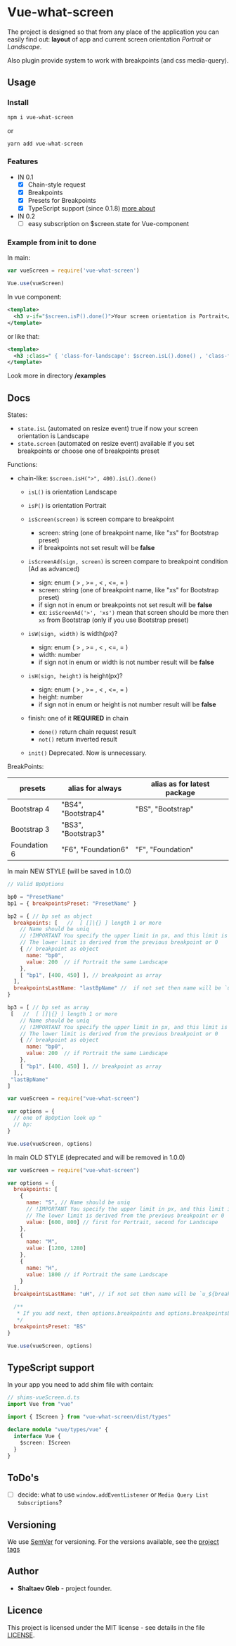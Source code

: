 # Vue-what-screen

The project is designed so that from any place of the application you can easily find out: **layout** of app and current screen orientation _Portrait_ or _Landscape_.

Also plugin provide system to work with breakpoints (and css media-query).

## Usage

### Install

```sh
npm i vue-what-screen
```

or

```sh
yarn add vue-what-screen
```

### Features

- IN 0.1
  - [x] Chain-style request
  - [x] Breakpoints
  - [x] Presets for Breakpoints
  - [x] TypeScript support (since 0.1.8) [more about](#typescript-support)
- IN 0.2
  - [ ] easy subscription on $screen.state for Vue-component

### Example from init to done

<!-- prettier-ignore-start -->

In main:

```js
var vueScreen = require('vue-what-screen')

Vue.use(vueScreen)
```

In vue component:

```xml
<template>
  <h3 v-if="$screen.isP().done()">Your screen orientation is Portrait</h3>
</template>
```

or like that:

```xml
<template>
  <h3 :class=" { 'class-for-landscape': $screen.isL().done() , 'class-for-portrait': $screen.isP().done() }">Your screen orientation is Portrait</h3>
</template>
```

<!-- prettier-ignore-end -->

Look more in directory **/examples**

## Docs

States:

- `state.isL` (automated on resize event) true if now your screen orientation is Landscape
- `state.screen` (automated on resize event) available if you set breakpoints or choose one of breakpoints preset

Functions:

- chain-like: `$screen.isH(">", 400).isL().done()`

  - `isL()` is orientation Landscape
  - `isP()` is orientation Portrait
  - `isScreen(screen)` is screen compare to breakpoint

    - screen: string (one of breakpoint name, like "xs" for Bootstrap preset)
    - if breakpoints not set result will be **false**

  - `isScreenAd(sign, screen)` is screen compare to breakpoint condition (Ad as advanced)

    - sign: enum ( > , >= , < , <=, = )
    - screen: string (one of breakpoint name, like "xs" for Bootstrap preset)
    - if sign not in enum or breakpoints not set result will be **false**
    - ex: `isScreenAd('>', 'xs')` mean that screen should be more then `xs` from Bootstrap (only if you use Bootstrap preset)

  - `isW(sign, width)` is width(px)?

    - sign: enum ( > , >= , < , <=, = )
    - width: number
    - if sign not in enum or width is not number result will be **false**

  - `isH(sign, height)` is height(px)?

    - sign: enum ( > , >= , < , <=, = )
    - height: number
    - if sign not in enum or height is not number result will be **false**

  - finish: one of it **REQUIRED** in chain

    - `done()` return chain request result
    - `not()` return inverted result

  - `init()` Deprecated. Now is unnecessary.

BreakPoints:

| presets      | alias for always    | alias as for latest package |
| ------------ | ------------------- | --------------------------- |
| Bootstrap 4  | "BS4", "Bootstrap4" | "BS", "Bootstrap"           |
| Bootstrap 3  | "BS3", "Bootstrap3" |                             |
| Foundation 6 | "F6", "Foundation6" | "F", "Foundation"           |

In main NEW STYLE (will be saved in 1.0.0)

```js
// Valid BpOptions

bp0 = "PresetName"
bp1 = { breakpointsPreset: "PresetName" }

bp2 = { // bp set as object
  breakpoints: [   //  [ []|{} ] length 1 or more
    // Name should be uniq
    // !IMPORTANT You specify the upper limit in px, and this limit is in the range so (.., limit]
    // The lower limit is derived from the previous breakpoint or 0
    { // breakpoint as object
      name: "bp0",
      value: 200  // if Portrait the same Landscape
    },
    [ "bp1", [400, 450] ], // breakpoint as array
  ],
  breakpointsLastName: "lastBpName" //  if not set then name will be `u_${breakpoints[last].name}` like u_H
}

bp3 = [ // bp set as array
 [   //  [ []|{} ] length 1 or more
    // Name should be uniq
    // !IMPORTANT You specify the upper limit in px, and this limit is in the range so (.., limit]
    // The lower limit is derived from the previous breakpoint or 0
    { // breakpoint as object
      name: "bp0",
      value: 200  // if Portrait the same Landscape
    },
    [ "bp1", [400, 450] ], // breakpoint as array
  ],,
 "lastBpName"
]
```

```js
var vueScreen = require("vue-what-screen")

var options = {
  // one of BpOption look up ^
  // bp:
}

Vue.use(vueScreen, options)
```

In main OLD STYLE (deprecated and will be removed in 1.0.0)

```js
var vueScreen = require("vue-what-screen")

var options = {
  breakpoints: [
    {
      name: "S", // Name should be uniq
      // !IMPORTANT You specify the upper limit in px, and this limit is in the range so (.., limit]
      // The lower limit is derived from the previous breakpoint or 0
      value: [600, 800] // first for Portrait, second for Landscape
    },
    {
      name: "M",
      value: [1200, 1280]
    },
    {
      name: "H",
      value: 1800 // if Portrait the same Landscape
    }
  ],
  breakpointsLastName: "uH", // if not set then name will be `u_${breakpoints[last].name}` like u_H

  /**
   * If you add next, then options.breakpoints and options.breakpointsLastName will be ignored
   */
  breakpointsPreset: "BS"
}

Vue.use(vueScreen, options)
```

## TypeScript support

In your app you need to add shim file with contain:

```ts
// shims-vueScreen.d.ts
import Vue from "vue"

import { IScreen } from "vue-what-screen/dist/types"

declare module "vue/types/vue" {
  interface Vue {
    $screen: IScreen
  }
}
```

## ToDo's

- [ ] decide: what to use `window.addEventListener` or `Media Query List Subscriptions`?

## Versioning

We use [SemVer](http://semver.org/) for versioning. For the versions available, see the [project tags](https://github.com/shaltaev/vue-what-screen/tags)

## Author

- **Shaltaev Gleb** - project founder.

## Licence

This project is licensed under the MIT license - see details in the file [LICENSE](/LICENSE).
